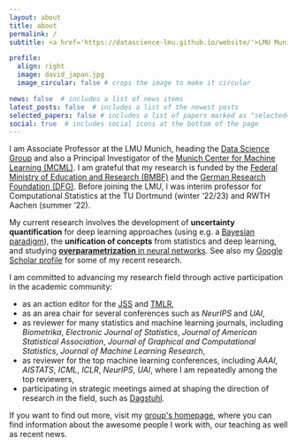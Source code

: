 ```yaml
---
layout: about
title: about
permalink: /
subtitle: <a href='https://datascience-lmu.github.io/website/'>LMU Munich, MCML</a>

profile:
  align: right
  image: david_japan.jpg
  image_circular: false # crops the image to make it circular

news: false  # includes a list of news items
latest_posts: false  # includes a list of the newest posts
selected_papers: false # includes a list of papers marked as "selected={true}"
social: true  # includes social icons at the bottom of the page
---
```


I am Associate Professor at the LMU Munich, heading the [Data Science Group](https://datascience-lmu.github.io/website/) and also a Principal Investigator of the [Munich Center for Machine Learning (MCML)](https://mcml.ai/). I am grateful that my research is funded by the [Federal Ministry of Education and Research (BMBF)](https://www.bmbf.de/bmbf/en/home/home_node.html) and the [German Research Foundation (DFG)](https://www.dfg.de/en). Before joining the LMU, I was interim professor for Computational Statistics at the TU Dortmund (winter ‘22/23) and RWTH Aachen (summer ‘22). 

My current research involves the development of **uncertainty quantification** for deep learning approaches (using e.g. a [Bayesian paradigm](https://proceedings.mlr.press/v235/papamarkou24b.html)), the **unification of concepts** from statistics and deep learning, and studying [**overparametrization** in neural networks](https://arxiv.org/abs/2307.03571). See also my [Google Scholar profile](https://scholar.google.de/citations?hl=de&user=_DYguksAAAAJ&view_op=list_works&sortby=pubdate) for some of my recent research.

I am committed to advancing my research field through active participation in the academic community: 
* as an action editor for the [JSS](https://www.jstatsoft.org/index) and [TMLR](https://jmlr.org/tmlr/), 
* as an area chair for several conferences such as *NeurIPS* and *UAI*,
* as reviewer for many statistics and machine learning journals, including *Biometrika*, *Electronic Journal of Statistics*, *Journal of American Statistical Association*, *Journal of Graphical and Computational Statistics*, *Journal of Machine Learning Research*, 
* as reviewer for the top machine learning conferences, including *AAAI*, *AISTATS*, *ICML*, *ICLR*, *NeurIPS*, *UAI*, where I am repeatedly among the top reviewers,
* participating in strategic meetings aimed at shaping the direction of research in the field, such as [Dagstuhl](https://www.dagstuhl.de/en/seminars/seminar-calendar/seminar-details/24461).

If you want to find out more, visit my [group's homepage](https://datascience-lmu.github.io/website/), where you can find information about the awesome people I work with, our teaching as well as recent news.




